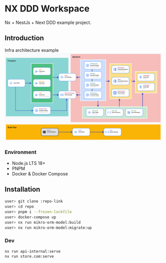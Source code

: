 # NX DDD Workspace

Nx + NestJs + Next DDD example project.

## Introduction

Infra architecture example
![google-cloud-architecture.png](google-cloud-architecture.png)

### Environment

- Node.js LTS 18+
- PNPM
- Docker & Docker Compose

## Installation

```bash
user> git clone :repo-link
user> cd repo
user> pnpm i --frozen-lockfile
user> docker-compose up
user> nx run mikro-orm-model:build
user> nx run mikro-orm-model:migrate:up
```

### Dev

```
nx run api-internal:serve
nx run store.com:serve
```
